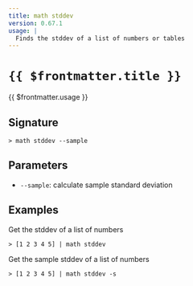 ```yaml
---
title: math stddev
version: 0.67.1
usage: |
  Finds the stddev of a list of numbers or tables
---
```


# <code>{{ $frontmatter.title }}</code>

<div style='white-space: pre-wrap;'>{{ $frontmatter.usage }}</div>

## Signature

```> math stddev --sample```

## Parameters

 -  `--sample`: calculate sample standard deviation

## Examples

Get the stddev of a list of numbers
```shell
> [1 2 3 4 5] | math stddev
```

Get the sample stddev of a list of numbers
```shell
> [1 2 3 4 5] | math stddev -s
```
